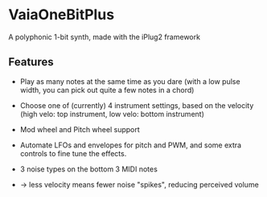 # VaiaOneBitPlus
A polyphonic 1-bit synth, made with the iPlug2 framework

## Features
* Play as many notes at the same time as you dare (with a low pulse width, you can pick out quite a few notes in a chord)
* Choose one of (currently) 4 instrument settings, based on the velocity (high velo: top instrument, low velo: bottom instrument)
* Mod wheel and Pitch wheel support
* Automate LFOs and envelopes for pitch and PWM, and some extra controls to fine tune the effects.

* 3 noise types on the bottom 3 MIDI notes
* -> less velocity means fewer noise "spikes", reducing perceived volume
